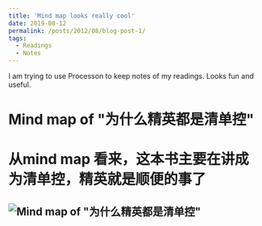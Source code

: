 ```yaml
---
title: 'Mind map looks really cool'
date: 2019-08-12
permalink: /posts/2012/08/blog-post-1/
tags:
  - Readings
  - Notes
---
```


I am trying to use Processon to keep notes of my readings. Looks fun and useful.

Mind map of "为什么精英都是清单控"
======
从mind map 看来，这本书主要在讲成为清单控，精英就是顺便的事了
======

![Mind map of "为什么精英都是清单控"](http://assets.processon.com/chart_image/5d517f8de4b0ac2b617634a8.png)
------
